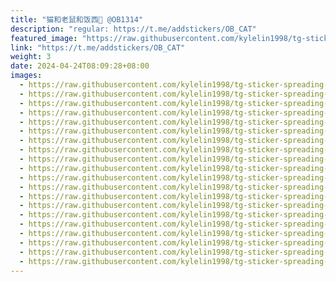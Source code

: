 ```yaml
---
title: "猫和老鼠和饭西🍚 @OB1314"
description: "regular: https://t.me/addstickers/OB_CAT"
featured_image: "https://raw.githubusercontent.com/kylelin1998/tg-sticker-spreading-worldwide-images/main/img/62d6c0fa-bcd9-4878-85f1-f07f9717f724.jpg"
link: "https://t.me/addstickers/OB_CAT"
weight: 3
date: 2024-04-24T08:09:28+08:00
images:
  - https://raw.githubusercontent.com/kylelin1998/tg-sticker-spreading-worldwide-images/main/img/62d6c0fa-bcd9-4878-85f1-f07f9717f724.jpg
  - https://raw.githubusercontent.com/kylelin1998/tg-sticker-spreading-worldwide-images/main/img/4e97f22b-6a42-402d-b212-0c47a8e89235.jpg
  - https://raw.githubusercontent.com/kylelin1998/tg-sticker-spreading-worldwide-images/main/img/ecd221fd-a036-4f85-a4c3-6bf805db840c.jpg
  - https://raw.githubusercontent.com/kylelin1998/tg-sticker-spreading-worldwide-images/main/img/ef412d99-5a33-471d-ba8c-e4e8083647eb.jpg
  - https://raw.githubusercontent.com/kylelin1998/tg-sticker-spreading-worldwide-images/main/img/cfcde0d6-700c-4621-bad0-07c61f71eeeb.jpg
  - https://raw.githubusercontent.com/kylelin1998/tg-sticker-spreading-worldwide-images/main/img/0eb28cb2-eb48-4505-8329-c71618525b43.jpg
  - https://raw.githubusercontent.com/kylelin1998/tg-sticker-spreading-worldwide-images/main/img/7bacd3d1-2fa9-40ae-8915-d55f5b957f5e.jpg
  - https://raw.githubusercontent.com/kylelin1998/tg-sticker-spreading-worldwide-images/main/img/5d5969f5-135c-4870-abf1-16a40d2fb94d.jpg
  - https://raw.githubusercontent.com/kylelin1998/tg-sticker-spreading-worldwide-images/main/img/3bb17395-0de0-4cef-906c-40946668bc17.jpg
  - https://raw.githubusercontent.com/kylelin1998/tg-sticker-spreading-worldwide-images/main/img/a8266471-6b43-4e0e-9608-19158320aa47.jpg
  - https://raw.githubusercontent.com/kylelin1998/tg-sticker-spreading-worldwide-images/main/img/6c0b14aa-b2c3-4b59-908f-e1d9f0910017.jpg
  - https://raw.githubusercontent.com/kylelin1998/tg-sticker-spreading-worldwide-images/main/img/b689fd00-c0a2-4562-b10d-733d6a778994.jpg
  - https://raw.githubusercontent.com/kylelin1998/tg-sticker-spreading-worldwide-images/main/img/32b0c074-db82-41e2-9667-af523f00b031.jpg
  - https://raw.githubusercontent.com/kylelin1998/tg-sticker-spreading-worldwide-images/main/img/9eb8d033-8996-4fb6-9f24-ae55a2030d48.jpg
  - https://raw.githubusercontent.com/kylelin1998/tg-sticker-spreading-worldwide-images/main/img/a19644ea-ffda-42b3-9f85-aef4481419ab.jpg
  - https://raw.githubusercontent.com/kylelin1998/tg-sticker-spreading-worldwide-images/main/img/9a014795-ee1c-4c59-a3a1-dc828d524c13.jpg
  - https://raw.githubusercontent.com/kylelin1998/tg-sticker-spreading-worldwide-images/main/img/a877967a-0359-4312-ad76-8c0e739a5036.jpg
  - https://raw.githubusercontent.com/kylelin1998/tg-sticker-spreading-worldwide-images/main/img/44463b85-2486-4812-aa2f-7eab9bcf4bc6.jpg
  - https://raw.githubusercontent.com/kylelin1998/tg-sticker-spreading-worldwide-images/main/img/c9880fd3-a11d-431e-8aa3-19eb7144be98.jpg
  - https://raw.githubusercontent.com/kylelin1998/tg-sticker-spreading-worldwide-images/main/img/55e5ff80-abb1-4cc4-ad70-e074d7ae1198.jpg
---
```

